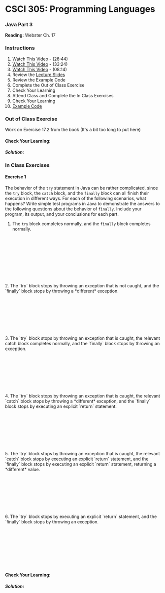 # CSCI 305: Programming Languages

### Java Part 3

**Reading:** Webster Ch. 17

### Instructions
1. [Watch This Video](https://youtu.be/A-MeFOhVF_Q) - (26:44)
2. [Watch This Video](https://youtu.be/qiiCUO-XO5M) - (33:24)
3. [Watch This Video](https://youtu.be/ePk-sNF4VSs) - (08:14)
4. Review the [Lecture Slides](slides/Lecture30.pdf)
5. Review the Example Code
6. Complete the Out of Class Exercise
7. Check Your Learning
8. Attend Class and Complete the In Class Exercises
9. Check Your Learning
10. [Example Code](https://github.com/CSCI305/csci305-java-examples/tree/master/src/main/java/csci305/examples/java3)

### Out of Class Exercise
Work on Exercise 17.2 from the book (It's a bit too long to put here)

#### Check Your Learning:

##### Solution:

### In Class Exercises

#### Exercise 1
The behavior of the `try` statement in Java can be rather complicated, since the `try` block, the `catch` block, and the `finally` block can all finish their execution in different ways. For each of the following scenarios, what happens? Write simple test programs in Java to demonstrate the answers to the following questions about the behavior of `finally`. Include your program, its output, and your conclusions for each part.

1. The `try` block completes normally, and the `finally` block completes normally.
<br/>
<br/>
<br/>
<br/>
<br/>
<br/>
<br/>
<br/>
<br/>
2. The `try` block stops by throwing an exception that is not caught, and the `finally` block stops by throwing a *different* exception.
<br/>
<br/>
<br/>
<br/>
<br/>
<br/>
<br/>
<br/>
<br/>
3. The `try` block stops by throwing an exception that is caught, the relevant catch block completes normally, and the `finally` block stops by throwing an exception.
<br/>
<br/>
<br/>
<br/>
<br/>
<br/>
<br/>
<br/>
<br/>
4. The `try` block stops by throwing an exception that is caught, the relevant `catch` block stops by throwing a *different* exception, and the `finally` block stops by executing an explicit `return` statement.
<br/>
<br/>
<br/>
<br/>
<br/>
<br/>
<br/>
<br/>
<br/>
5. The `try` block stops by throwing an exception that is caught, the relevant `catch` block stops by executing an explicit `return` statement, and the `finally` block stops by executing an explicit `return` statement, returning a *different* value.
<br/>
<br/>
<br/>
<br/>
<br/>
<br/>
<br/>
<br/>
<br/>
6. The `try` block stops by executing an explicit `return` statement, and the `finally` block stops by throwing an exception.
<br/>
<br/>
<br/>
<br/>
<br/>
<br/>
<br/>
<br/>
<br/>

#### Check Your Learning:

##### Solution:
